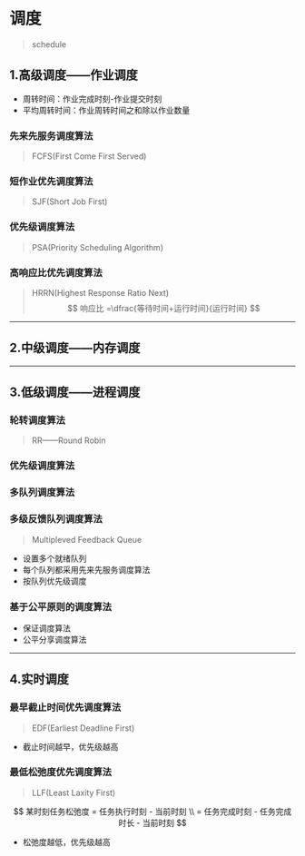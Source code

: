 # 调度
> schedule




## 1.高级调度——作业调度

- 周转时间：作业完成时刻-作业提交时刻
- 平均周转时间：作业周转时间之和除以作业数量

### 先来先服务调度算法
> FCFS(First Come First Served)

### 短作业优先调度算法
> SJF(Short Job First)

### 优先级调度算法
> PSA(Priority Scheduling Algorithm)

### 高响应比优先调度算法
> HRRN(Highest Response Ratio Next)
$$
响应比 =\dfrac{等待时间+运行时间}{运行时间}
$$

---
## 2.中级调度——内存调度

---
## 3.低级调度——进程调度

### 轮转调度算法
> RR——Round Robin

### 优先级调度算法

### 多队列调度算法

### 多级反馈队列调度算法
> Multipleved Feedback Queue

- 设置多个就绪队列
- 每个队列都采用先来先服务调度算法
- 按队列优先级调度

### 基于公平原则的调度算法

- 保证调度算法
- 公平分享调度算法

---
## 4.实时调度

### 最早截止时间优先调度算法
> EDF(Earliest Deadline First)

- 截止时间越早，优先级越高

### 最低松弛度优先调度算法
> LLF(Least Laxity First)

$$
某时刻任务松弛度 = 任务执行时刻 - 当前时刻 \\
= 任务完成时刻 - 任务完成时长 - 当前时刻
$$

- 松弛度越低，优先级越高
